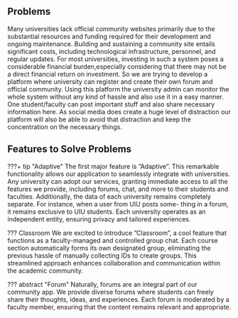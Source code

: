 ## Problems

Many universities lack official community websites primarily due to the substantial resources and funding required for their development and ongoing maintenance. Building and sustaining a community site entails significant costs, including technological infrastructure, personnel, and regular updates. For most universities, investing in such a system poses a considerable financial burden,especially considering that there may not be a direct financial return on investment. So we are trying to develop a platform where university can register and create their own forum and official community. Using this platform the university admin can monitor the whole system without any kind of hassle and also use it in a easy manner. One student/faculty can post important stuff and also  share necessary information here. As social media does create a huge level of distraction our platform will also be able to avoid that distraction and keep the concentration on the necessary things. 


## Features to Solve Problems

???+ tip "Adaptive"
    The first major feature is ”Adaptive”. This remarkable functionality allows our application to
    seamlessly integrate with universities. Any university can adopt our services, granting immediate access to
    all the features we provide, including forums, chat, and more to their students and faculties. Additionally,
    the data of each university remains completely separate. For instance, when a user from UIU posts some-
    thing in a forum, it remains exclusive to UIU students. Each university operates as an independent entity,
    ensuring privacy and tailored experiences.


??? Classroom
    We are excited to introduce ”Classroom”, a cool feature that functions as a faculty-managed and controlled group chat. Each course section automatically forms its own designated group, eliminating the previous hassle of manually collecting IDs to create groups. This streamlined approach enhances collaboration and communication within the academic community.


??? abstract "Forum"
    Naturally, forums are an integral part of our community app. We provide diverse forums where students can freely share their thoughts, ideas, and experiences. Each forum is moderated by a faculty member, ensuring that the content remains relevant and appropriate.

